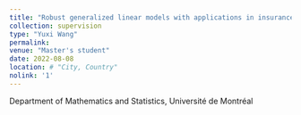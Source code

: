 ```yaml
---
title: "Robust generalized linear models with applications in insurance"
collection: supervision
type: "Yuxi Wang"
permalink: 
venue: "Master's student"
date: 2022-08-08
location: # "City, Country"
nolink: '1'
---
```


Department of Mathematics and Statistics, Université de Montréal
